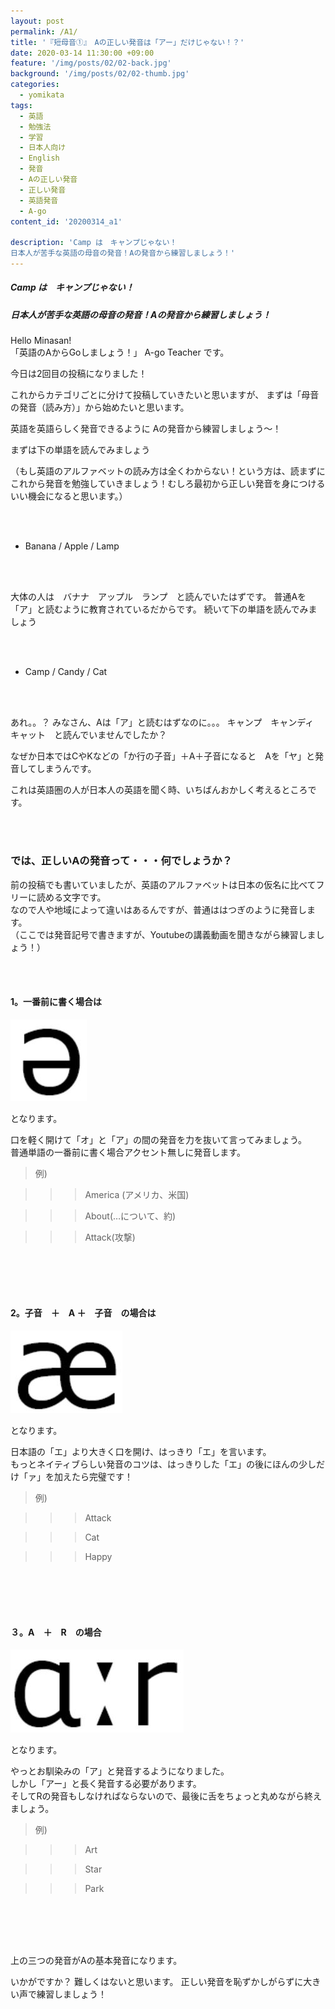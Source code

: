 ```yaml
---
layout: post
permalink: /A1/
title: '『短母音①』　Aの正しい発音は「アー」だけじゃない！？'
date: 2020-03-14 11:30:00 +09:00
feature: '/img/posts/02/02-back.jpg'
background: '/img/posts/02/02-thumb.jpg'
categories:
  - yomikata
tags:
  - 英語
  - 勉強法
  - 学習
  - 日本人向け
  - English
  - 発音
  - Aの正しい発音
  - 正しい発音
  - 英語発音
  - A-go
content_id: '20200314_a1'

description: 'Camp は　キャンプじゃない！
日本人が苦手な英語の母音の発音！Aの発音から練習しましょう！'
---
```


##### Camp は　キャンプじゃない！
##### 日本人が苦手な英語の母音の発音！Aの発音から練習しましょう！


Hello Minasan!  <br>
「英語のAからGoしましょう！」 A-go Teacher です。



今日は2回目の投稿になりました！



これからカテゴリごとに分けて投稿していきたいと思いますが、
まずは「母音の発音（読み方）」から始めたいと思います。

英語を英語らしく発音できるように
Aの発音から練習しましょう〜！



まずは下の単語を読んでみましょう


（もし英語のアルファベットの読み方は全くわからない！という方は、読まずにこれから発音を勉強していきましょう！むしろ最初から正しい発音を身につけるいい機会になると思います。）

<br><br>


* Banana / Apple / Lamp

<br><br>

大体の人は　バナナ　アップル　ランプ　と読んでいたはずです。
普通Aを「ア」と読むように教育されているだからです。
続いて下の単語を読んでみましょう

<br><br>

* Camp / Candy / Cat

<br><br>

あれ。。？
みなさん、Aは「ア」と読むはずなのに。。。
キャンプ　キャンディ　キャット　と読んでいませんでしたか？

なぜか日本ではCやKなどの「か行の子音」＋A＋子音になると　Aを「ヤ」と発音してしまうんです。

これは英語圏の人が日本人の英語を聞く時、いちばんおかしく考えるところです。

<br><br>

### では、正しいAの発音って・・・何でしょうか？



前の投稿でも書いていましたが、英語のアルファベットは日本の仮名に比べてフリーに読める文字です。<br>
なので人や地域によって違いはあるんですが、普通ははつぎのように発音します。<br>
（ここでは発音記号で書きますが、Youtubeの講義動画を聞きながら練習しましょう！）



<br><br>

#### 1。一番前に書く場合は



 ![e](/img/posts/02/e.JPG)

となります。



口を軽く開けて「オ」と「ア」の間の発音を力を抜いて言ってみましょう。<br>
普通単語の一番前に書く場合アクセント無しに発音します。<br>



> 例)

>>> America (アメリカ、米国)　　

>>> About(…について、約)　　　

>>> Attack(攻撃)



<br><br><br><br>





#### 2。子音　＋　A ＋　子音　の場合は



 ![ae](/img/posts/02/ae.JPG)

となります。



日本語の「エ」より大きく口を開け、はっきり「エ」を言います。<br>
もっとネイティブらしい発音のコツは、はっきりした「エ」の後にほんの少しだけ「ァ」を加えたら完璧です！<br>



> 例)

>>> Attack

>>> Cat

>>> Happy




<br><br><br><br>




#### ３。A　＋　R　の場合





![ar](/img/posts/02/ar.JPG)

となります。



やっとお馴染みの「ア」と発音するようになりました。<br>
しかし「アー」と長く発音する必要があります。<br>
そしてRの発音もしなければならないので、最後に舌をちょっと丸めながら終えましょう。<br>



> 例)

>>> Art

>>> Star

>>> Park


<br><br><br><br>



上の三つの発音がAの基本発音になります。

いかがですか？
難しくはないと思います。
正しい発音を恥ずかしがらずに大きい声で練習しましょう！
